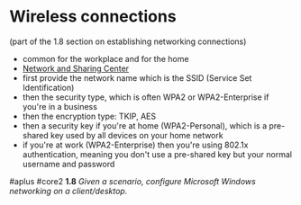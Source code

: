 # Wireless connections
(part of the 1.8 section on establishing networking connections)

- common for the workplace and for the home
- [Network and Sharing Center](Network%20and%20Sharing%20Center.md)
- first provide the network name which is the SSID (Service Set Identification)
- then the security type, which is often WPA2 or WPA2-Enterprise if you're in a business
- then the encryption type: TKIP, AES
- then a security key if you're at home (WPA2-Personal), which is a pre-shared key used by all devices on your home network
- if you're at work (WPA2-Enterprise) then you're using 802.1x authentication, meaning you don't use a pre-shared key but your normal username and password

#aplus #core2 **1.8** *Given a scenario, configure Microsoft Windows networking on a client/desktop.*
